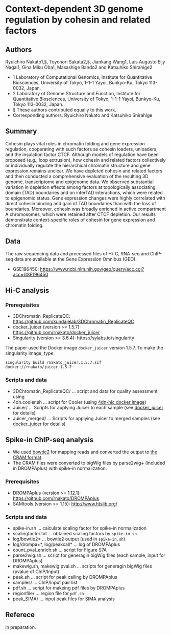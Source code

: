 # Context-dependent 3D genome regulation by cohesin and related factors 

## Authors

Ryuichiro Nakato1,§, Toyonori Sakata2,§, Jiankang Wang1, Luis Augusto Eijy Nagai1, 
Gina Miku Oba1, Masashige Bando2 and Katsuhiko Shirahige2

- 1 Laboratory of Computational Genomics, Institute for Quantitative Biosciences, University of Tokyo, 1-1-1 Yayoi, Bunkyo-Ku, Tokyo 113-0032, Japan.
- 2 Laboratory of Genome Structure and Function, Institute for Quantitative Biosciences, University of Tokyo, 1-1-1 Yayoi, Bunkyo-Ku, Tokyo 113-0032, Japan.
- § These authors contributed equally to this work.
- Corresponding authors: Ryuichiro Nakato and Katsuhiko Shirahige

## Summary
Cohesin plays vital roles in chromatin folding and gene expression regulation, cooperating with such factors as cohesin loaders, unloaders, and the insulation factor CTCF. Although models of regulation have been proposed (e.g., loop extrusion), how cohesin and related factors collectively or individually regulate the hierarchical chromatin structure and gene expression remains unclear. We have depleted cohesin and related factors and then conducted a comprehensive evaluation of the resulting 3D genome, transcriptome and epigenome data. We observed substantial variation in depletion effects among factors at topologically associating domain (TAD) boundaries and on interTAD interactions, which were related to epigenomic status. Gene expression changes were highly correlated with direct cohesin binding and gain of TAD boundaries than with the loss of boundaries. Moreover, cohesin was broadly enriched in active compartment A chromosomes, which were retained after CTCF depletion. Our results demonstrate context-specific roles of cohesin for gene expression and chromatin folding.

## Data

The raw sequencing data and processed files of Hi-C, RNA-seq and ChIP-seq data are available at the Gene Expression Omnibus (GEO).

- GSE196450: https://www.ncbi.nlm.nih.gov/geo/query/acc.cgi?acc=GSE196450

## Hi-C analysis

### Prerequisites

- 3DChromatin_ReplicateQC: https://github.com/kundajelab/3DChromatin_ReplicateQC
- docker_juicer (version >= 1.5.7): https://github.com/rnakato/docker_juicer
- Singularity (version >= 3.6.4): https://sylabs.io/singularity

The paper used the Docker image `docker_juicer` version 1.5.7. To make the singularity image, type:

    singularity build rnakato_juicer.1.5.7.sif docker://rnakato/juicer:1.5.7

### Scripts and data

- 3DChromatin_ReplicateQC/ ... script and data for quality assessment using 
- 4dn.cooler.sh ... script for Cooler (using [4dn-hic docker image](https://hub.docker.com/r/duplexa/4dn-hic/))
- Juicer/ ... Scripts for applying Juicer to each sample (see [docker_juicer](https://github.com/rnakato/docker_juicer) for details)
- Juicer_merged/ ... Scripts for applying Juicer to merged samples (see [docker_juicer](https://github.com/rnakato/docker_juicer) for details)

## Spike-in ChIP-seq analysis

- We used [bowtie2](http://bowtie-bio.sourceforge.net/bowtie2/index.shtml) for mapping reads and converted the output to [the CRAM format](https://www.ga4gh.org/cram/).
- The CRAM files were converted to bigWig files by parse2wig+ (included in DROMPAplus) with spike-in normalization.

### Prerequisites

- DROMPAplus (version >= 1.12.1): https://github.com/rnakato/DROMPAplus
- SAMtools (version >= 1.15): http://www.htslib.org/

### Scripts and data

- spike-in.sh ... calculate scaling factor for spike-in normalization
- scalingfactor.txt ... obtained scaling factors by `spike-in.sh`
- log/bowtie2* ... bowtie2 output (used in `spike-in.sh`)
- log/drompa+\*, log/peakcall\* ... log of DROMPAplus
- count_pval_enrich.sh ... script for Figure S7A
- parse2wig.sh ... script for generagin bigWig files (each sample, input for DROMPAplus)
- makewig.sh, makewig.pval.sh ... scripts for generagin bigWig files (pvalue of ChIP/Input)
- peak.sh ... script for peak calling by DROMPAplus
- samples/ ... ChIP/Input pair list
- pdf.sh ... script for makeing pdf files by DROMPAplus
- regionfile/ ... region file for `pdf.sh`
- peak_SIMA/ ... input peak files for SIMA analysis

## Referece

in preparation.


